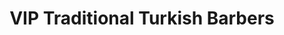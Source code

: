 ---
title: "VIP Traditional Turkish Barbers"
url: /filey/vip-traditional-turkish-barbers/
shop: Friseur
---